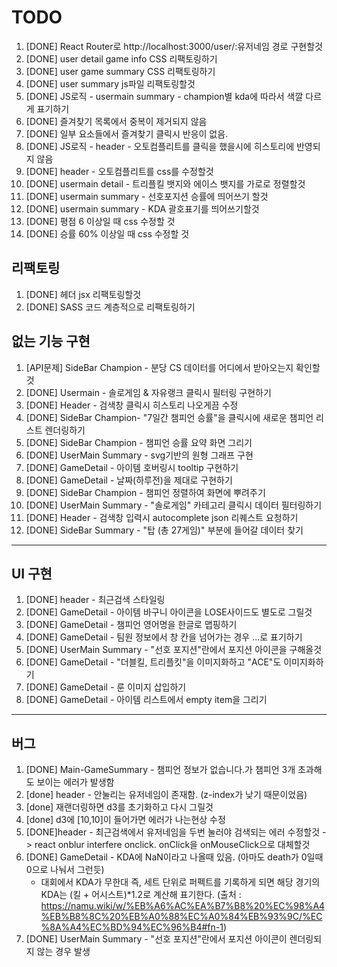 # TODO

1. [DONE] React Router로 http://localhost:3000/user/:유저네임 경로 구현할것
1. [DONE] user detail game info CSS 리팩토링하기
1. [DONE] user game summary CSS 리팩토링하기
1. [DONE] user summary js파일 리팩토링할것
1. [DONE] JS로직 - usermain summary - champion별 kda에 따라서 색깔 다르게 표기하기
1. [DONE] 즐겨찾기 목록에서 중복이 제거되지 않음
1. [DONE] 일부 요소들에서 즐겨찾기 클릭시 반응이 없음. 
1. [DONE] JS로직 - header - 오토컴플리트를 클릭을 했을시에 히스토리에 반영되지 않음
1. [DONE] header - 오토컴플리트를 css를 수정할것
1. [DONE] usermain detail - 트리플킬 뱃지와 에이스 뱃지를 가로로 정렬할것
1. [DONE] usermain summary - 선호포지션 승률에 띄어쓰기 할것
1. [DONE] usermain summary - KDA 괄호표기를 띄어쓰기할것
1. [DONE] 평점 6 이상일 때 css 수정할 것
1. [DONE] 승률 60% 이상일 때 css 수정할 것

## 리팩토링 

1. [DONE] 헤더 jsx 리팩토링할것
1. [DONE] SASS 코드 계층적으로 리팩토링하기

## 없는 기능 구현

1. [API문제] SideBar Champion - 분당 CS 데이터를 어디에서 받아오는지 확인할 것
1. [DONE] Usermain - 솔로게임 & 자유랭크 클릭시 필터링 구현하기
1. [DONE] Header - 검색창 클릭시 히스토리 나오게끔 수정
1. [DONE] SideBar Champion- "7일간 챔피언 승률"을 클릭시에 새로운 챔피언 리스트 렌더링하기
1. [DONE] SideBar Champion - 챔피언 승률 요약 화면 그리기
1. [DONE] UserMain Summary - svg기반의 원형 그래프 구현
1. [DONE] GameDetail - 아이템 호버링시 tooltip 구현하기
1. [DONE] GameDetail - 날짜(하루전)을 제대로 구현하기
1. [DONE] SideBar Champion - 챔피언 정렬하여 화면에 뿌려주기
1. [DONE] UserMain Summary - "솔로게임" 카테고리 클릭시 데이터 필터링하기
1. [DONE] Header - 검색창 입력시 autocomplete json 리퀘스트 요청하기
1. [DONE] SideBar Summary - "탑 (총 27게임)" 부분에 들어갈 데이터 찾기
---

## UI 구현

1. [DONE] header - 최근검색 스타일링
1. [DONE] GameDetail - 아이템 바구니 아이콘을 LOSE사이드도 별도로 그릴것
1. [DONE] GameDetail - 챔피언 영어명을 한글로 맵핑하기
1. [DONE] GameDetail - 팀원 정보에서 창 칸을 넘어가는 경우 ...로 표기하기
1. [DONE] UserMain Summary - "선호 포지션"란에서 포지션 아이콘을 구해올것
1. [DONE] GameDetail - "더블킬, 트리플킷"을 이미지화하고 "ACE"도 이미지화하기
1. [DONE] GameDetail - 룬 이미지 삽입하기
1. [DONE] GameDetail - 아이템 리스트에서 empty item을 그리기

---

## 버그

1. [DONE] Main-GameSummary - 챔피언 정보가 없습니다.가 챔피언 3개 초과해도 보이는 에러가 발생함
1. [done] header - 안눌리는 유저네임이 존재함. (z-index가 낮기 때문이었음)
1. [done] 재랜더링하면 d3를 초기화하고 다시 그릴것
1. [done] d3에 [10,10]이 들어가면 에러가 나는현상 수정
1. [DONE]header - 최근검색에서 유저네임을 두번 눌러야 검색되는 에러 수정할것
   -> react onblur interfere onclick. onClick을 onMouseClick으로 대체할것
1. [DONE] GameDetail - KDA에 NaN이라고 나올때 있음. (아마도 death가 0일때 0으로 나눠서 그런듯)
    - 대회에서 KDA가 무한대 즉, 세트 단위로 퍼펙트를 기록하게 되면 해당 경기의 KDA는 (킬 + 어시스트)*1.2로 계산해 표기한다.
    (출처 : https://namu.wiki/w/%EB%A6%AC%EA%B7%B8%20%EC%98%A4%EB%B8%8C%20%EB%A0%88%EC%A0%84%EB%93%9C/%EC%8A%A4%EC%BD%94%EC%96%B4#fn-1)
1. [DONE] UserMain Summary - "선호 포지션"란에서 포지션 아이콘이 렌더링되지 않는 경우 발생

